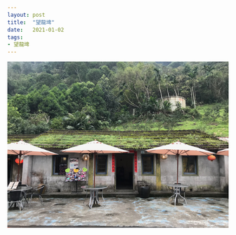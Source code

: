 ```yaml
---
layout: post
title:  "望龍埤"
date:   2021-01-02
tags:
- 望龍埤
---
```

![望龍埤](/media/2021-01-02-望龍埤.jpeg)